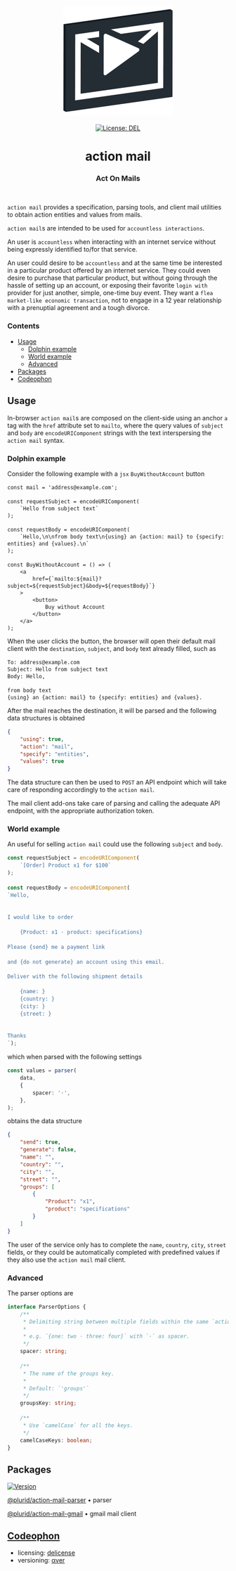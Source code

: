 <p align="center">
    <a target="_blank" href="https://plurid.com/action-mail">
        <img src="https://raw.githubusercontent.com/plurid/action-mail/master/about/identity/action-mail-logo.png" height="250px">
    </a>
    <br />
    <br />
    <a target="_blank" href="https://github.com/plurid/action-mail/blob/master/LICENSE">
        <img src="https://img.shields.io/badge/license-DEL-blue.svg?colorB=1380C3&style=for-the-badge" alt="License: DEL">
    </a>
</p>



<h1 align="center">
    action mail
</h1>


<h3 align="center">
    Act On Mails
</h3>


<br />



`action mail` provides a specification, parsing tools, and client mail utilities to obtain action entities and values from mails.

`action mail`s are intended to be used for `accountless interactions`.

An user is `accountless` when interacting with an internet service without being expressly identified to/for that service.

An user could desire to be `accountless` and at the same time be interested in a particular product offered by an internet service. They could even desire to purchase that particular product, but without going through the hassle of setting up an account, or exposing their favorite `login with` provider for just another, simple, one-time buy event. They want a `flea market-like economic transaction`, not to engage in a 12 year relationship with a prenuptial agreement and a tough divorce.



### Contents

+ [Usage](#usage)
    + [Dolphin example](#dolphin-example)
    + [World example](#world-example)
    + [Advanced](#advanced)
+ [Packages](#packages)
+ [Codeophon](#codeophon)



## Usage


In-browser `action mail`s are composed on the client-side using an anchor `a` tag with the `href` attribute set to `mailto`, where the query values of `subject` and `body` are `encodeURIComponent` strings with the text interspersing the `action mail` syntax.


### Dolphin example

Consider the following example with a `jsx` `BuyWithoutAccount` button

``` tsx
const mail = 'address@example.com';

const requestSubject = encodeURIComponent(
    `Hello from subject text`
);

const requestBody = encodeURIComponent(
    `Hello,\n\nfrom body text\n{using} an {action: mail} to {specify: entities} and {values}.\n`
);

const BuyWithoutAccount = () => (
    <a
        href={`mailto:${mail}?subject=${requestSubject}&body=${requestBody}`}
    >
        <button>
            Buy without Account
        </button>
    </a>
);
```

When the user clicks the button, the browser will open their default mail client with the `destination`, `subject`, and `body` text already filled, such as

```
To: address@example.com
Subject: Hello from subject text
Body: Hello,

from body text
{using} an {action: mail} to {specify: entities} and {values}.
```

After the mail reaches the destination, it will be parsed and the following data structures is obtained

``` json
{
    "using": true,
    "action": "mail",
    "specify": "entities",
    "values": true
}
```

The data structure can then be used to `POST` an API endpoint which will take care of responding accordingly to the `action mail`.

The mail client add-ons take care of parsing and calling the adequate API endpoint, with the appropriate authorization token.


### World example

An useful for selling `action mail` could use the following `subject` and `body`.

``` typescript
const requestSubject = encodeURIComponent(
    `[Order] Product x1 for $100`
);

const requestBody = encodeURIComponent(
`Hello,


I would like to order

    {Product: x1 · product: specifications}

Please {send} me a payment link

and {do not generate} an account using this email.

Deliver with the following shipment details

    {name: }
    {country: }
    {city: }
    {street: }


Thanks
`);
```

which when parsed with the following settings

``` typescript
const values = parser(
    data,
    {
        spacer: '·',
    },
);
```

obtains the data structure

``` json
{
    "send": true,
    "generate": false,
    "name": "",
    "country": "",
    "city": "",
    "street": "",
    "groups": [
        {
            "Product": "x1",
            "product": "specifications"
        }
    ]
}
```

The user of the service only has to complete the `name`, `country`, `city`, `street` fields, or they could be automatically completed with predefined values if they also use the `action mail` mail client.


### Advanced

The parser options are

``` typescript
interface ParserOptions {
    /**
     * Delimiting string between multiple fields within the same `action mail` group
     *
     * e.g. `{one: two · three: four}` with `·` as spacer.
     */
    spacer: string;

    /**
     * The name of the groups key.
     *
     * Default: `'groups'`
     */
    groupsKey: string;

    /**
     * Use `camelCase` for all the keys.
     */
    camelCaseKeys: boolean;
}
```



## Packages


<a target="_blank" href="https://www.npmjs.com/package/@plurid/action-mail-parser">
    <img src="https://img.shields.io/npm/v/@plurid/action-mail-parser.svg?logo=npm&colorB=1380C3&style=for-the-badge" alt="Version">
</a>

[@plurid/action-mail-parser][action-mail-parser] • parser

[action-mail-parser]: https://github.com/plurid/action-mail/tree/master/packages/action-mail-parser


[@plurid/action-mail-gmail][action-mail-gmail] • gmail mail client

[action-mail-gmail]: https://github.com/plurid/action-mail/tree/master/packages/action-mail-gmail



## [Codeophon](https://github.com/ly3xqhl8g9/codeophon)

+ licensing: [delicense](https://github.com/ly3xqhl8g9/delicense)
+ versioning: [αver](https://github.com/ly3xqhl8g9/alpha-versioning)
